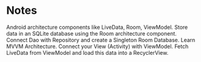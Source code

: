 # Notes

Android architecture components like LiveData, Room, ViewModel.
Store data in an SQLite database using the Room architecture component.
Connect Dao with Repository and create a Singleton Room Database.
Learn MVVM Architecture.
Connect your View (Activity) with ViewModel.
Fetch LiveData from ViewModel and load this data into a RecyclerView.
